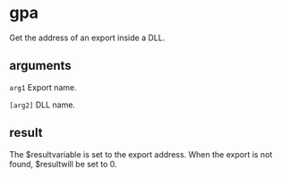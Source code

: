 # gpa

Get the address of an export inside a DLL.

## arguments

`arg1` Export name.

`[arg2]` DLL name.

## result

The $resultvariable is set to the export address. When the export is not found, $resultwill be set to 0.

